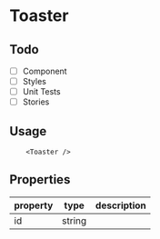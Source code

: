 # Toaster

## Todo

- [ ] Component
- [ ] Styles
- [ ] Unit Tests
- [ ] Stories

## Usage

```tsx
    <Toaster />
```

## Properties
| property | type   | description |
|----------|--------|-------------|
| id       | string |             |
